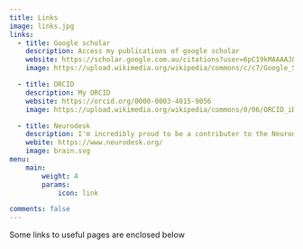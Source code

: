 ```yaml
---
title: Links
image: links.jpg
links:
  - title: Google scholar
    description: Access my publications of google scholar
    website: https://scholar.google.com.au/citations?user=6pC19kMAAAAJ&hl=en
    image: https://upload.wikimedia.org/wikipedia/commons/c/c7/Google_Scholar_logo.svg

  - title: ORCID
    description: My ORCID
    website: https://orcid.org/0000-0003-4815-9056 
    image: https://upload.wikimedia.org/wikipedia/commons/0/06/ORCID_iD.svg

  - title: Neurodesk
    description: I'm incredibly proud to be a contributer to the Neurodesk platform. Follow the link to find out more about this containerised data analysis environment for reproducible Neuroimaging data analysis
    webite: https://www.neurodesk.org/
    image: brain.svg
menu:
    main: 
        weight: 4
        params:
            icon: link

comments: false
---
```


Some links to useful pages are enclosed below